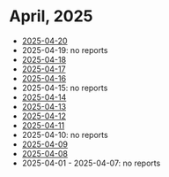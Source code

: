 # April, 2025

* [2025-04-20](20)
* 2025-04-19: no reports
* [2025-04-18](18)
* [2025-04-17](17)
* [2025-04-16](16)
* 2025-04-15: no reports
* [2025-04-14](14)
* [2025-04-13](13)
* [2025-04-12](12)
* [2025-04-11](11)
* 2025-04-10: no reports
* [2025-04-09](09)
* [2025-04-08](08)
* 2025-04-01 - 2025-04-07: no reports
